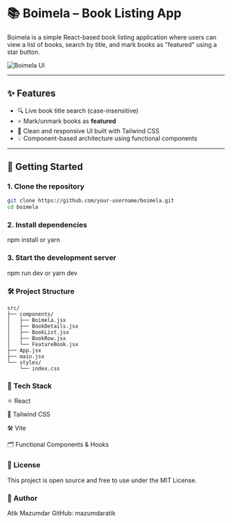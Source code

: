 # 📚 Boimela – Book Listing App

Boimela is a simple React-based book listing application where users can view a list of books, search by title, and mark books as "featured" using a star button.

![Boimela UI](./screenshot.png)

---

## ✨ Features

- 🔍 Live book title search (case-insensitive)
- ⭐ Mark/unmark books as **featured**
- 📃 Clean and responsive UI built with Tailwind CSS
- 💡 Component-based architecture using functional components

---

## 🚀 Getting Started

### 1. Clone the repository
```bash
git clone https://github.com/your-username/boimela.git
cd boimela
```
### 2. Install dependencies
 npm install or yarn 

### 3. Start the development server
npm run dev or yarn dev

### 🛠️ Project Structure
```
src/
├── components/
│   ├── Boimela.jsx
│   ├── BookDetails.jsx
│   ├── BookList.jsx
│   ├── BookRow.jsx
│   └── FeatureBook.jsx
├── App.jsx
├── main.jsx
└── styles/
    └── index.css

```
### 🧩 Tech Stack

⚛️ React

💨 Tailwind CSS

🛠️ Vite

🗂️ Functional Components & Hooks

### 📄 License
This project is open source and free to use under the MIT License.
### 👤 Author
Atik Mazumdar
GitHub: mazumdaratik

